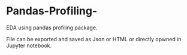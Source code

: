 # Pandas-Profiling-
EDA using pandas profiling package.

File can be exported and saved as Json or HTML or directly opwned in Jupyter notebook.

